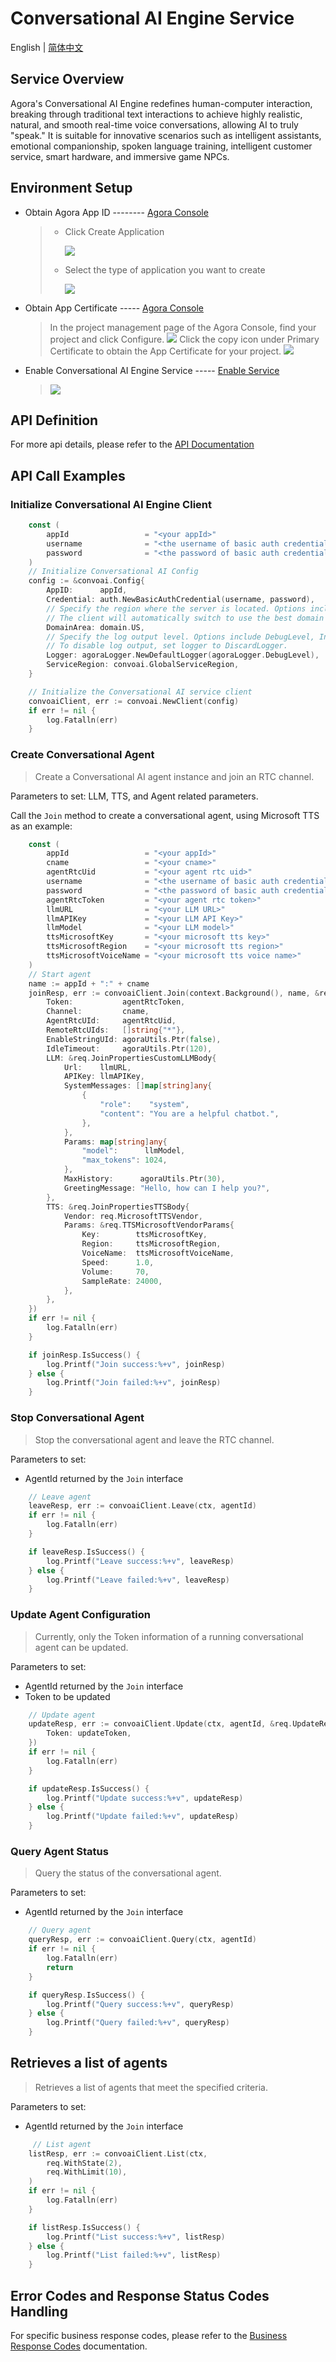 # Conversational AI Engine Service

English | [简体中文](./README_ZH.md)

## Service Overview

Agora's Conversational AI Engine redefines human-computer interaction, breaking through traditional text interactions to achieve highly realistic, natural, and smooth real-time voice conversations, allowing AI to truly "speak." It is suitable for innovative scenarios such as intelligent assistants, emotional companionship, spoken language training, intelligent customer service, smart hardware, and immersive game NPCs.

## Environment Setup

-   Obtain Agora App ID -------- [Agora Console](https://console.agora.io/v2)

    > -   Click Create Application
    >
    >     ![](../../assets/imges/EN/create_app_1.png)
    >
    > -   Select the type of application you want to create
    >
    >     ![](../../assets/imges/EN/create_app_2.png)

-   Obtain App Certificate ----- [Agora Console](https://console.agora.io/v2)

    > In the project management page of the Agora Console, find your project and click Configure.
    > ![](../../assets/imges/EN/config_app.png)
    > Click the copy icon under Primary Certificate to obtain the App Certificate for your project.
    > ![](../../assets/imges/EN/copy_app_cert.png)

-   Enable Conversational AI Engine Service ----- [Enable Service](https://docs.agora.io/en/conversational-ai/get-started/manage-agora-account)
    > ![](../../assets/imges/EN/open_convo_ai.png)

## API Definition

For more api details, please refer to the [API Documentation](https://docs.agora.io/en/conversational-ai/rest-api/join)

## API Call Examples

### Initialize Conversational AI Engine Client

```go
    const (
        appId                 = "<your appId>"
        username              = "<the username of basic auth credential>"
        password              = "<the password of basic auth credential>"
	)
	// Initialize Conversational AI Config
	config := &convoai.Config{
		AppID:      appId,
		Credential: auth.NewBasicAuthCredential(username, password),
		// Specify the region where the server is located. Options include CN, EU, AP, US.
		// The client will automatically switch to use the best domain based on the configured region.
		DomainArea: domain.US,
		// Specify the log output level. Options include DebugLevel, InfoLevel, WarningLevel, ErrLevel.
		// To disable log output, set logger to DiscardLogger.
		Logger: agoraLogger.NewDefaultLogger(agoraLogger.DebugLevel),
		ServiceRegion: convoai.GlobalServiceRegion,
	}

	// Initialize the Conversational AI service client
	convoaiClient, err := convoai.NewClient(config)
	if err != nil {
		log.Fatalln(err)
	}
```

### Create Conversational Agent

> Create a Conversational AI agent instance and join an RTC channel.

Parameters to set: LLM, TTS, and Agent related parameters.

Call the `Join` method to create a conversational agent, using Microsoft TTS as an example:

```go
    const (
		appId                 = "<your appId>"
        cname                 = "<your cname>"
        agentRtcUid           = "<your agent rtc uid>"
        username              = "<the username of basic auth credential>"
        password              = "<the password of basic auth credential>"
        agentRtcToken         = "<your agent rtc token>"
        llmURL                = "<your LLM URL>"
        llmAPIKey             = "<your LLM API Key>"
        llmModel              = "<your LLM model>"
		ttsMicrosoftKey       = "<your microsoft tts key>"
		ttsMicrosoftRegion    = "<your microsoft tts region>"
		ttsMicrosoftVoiceName = "<your microsoft tts voice name>"
    )
	// Start agent
	name := appId + ":" + cname
	joinResp, err := convoaiClient.Join(context.Background(), name, &req.JoinPropertiesReqBody{
		Token:           agentRtcToken,
		Channel:         cname,
		AgentRtcUId:     agentRtcUid,
		RemoteRtcUIds:   []string{"*"},
		EnableStringUId: agoraUtils.Ptr(false),
		IdleTimeout:     agoraUtils.Ptr(120),
		LLM: &req.JoinPropertiesCustomLLMBody{
			Url:    llmURL,
			APIKey: llmAPIKey,
			SystemMessages: []map[string]any{
				{
					"role":    "system",
					"content": "You are a helpful chatbot.",
				},
			},
			Params: map[string]any{
				"model":      llmModel,
				"max_tokens": 1024,
			},
			MaxHistory:      agoraUtils.Ptr(30),
			GreetingMessage: "Hello, how can I help you?",
		},
		TTS: &req.JoinPropertiesTTSBody{
			Vendor: req.MicrosoftTTSVendor,
			Params: &req.TTSMicrosoftVendorParams{
				Key:        ttsMicrosoftKey,
				Region:     ttsMicrosoftRegion,
				VoiceName:  ttsMicrosoftVoiceName,
				Speed:      1.0,
				Volume:     70,
				SampleRate: 24000,
			},
		},
	})
	if err != nil {
		log.Fatalln(err)
	}

	if joinResp.IsSuccess() {
		log.Printf("Join success:%+v", joinResp)
	} else {
		log.Printf("Join failed:%+v", joinResp)
	}

```

### Stop Conversational Agent

> Stop the conversational agent and leave the RTC channel.

Parameters to set:

-   AgentId returned by the `Join` interface

```go
    // Leave agent
    leaveResp, err := convoaiClient.Leave(ctx, agentId)
	if err != nil {
		log.Fatalln(err)
	}

	if leaveResp.IsSuccess() {
		log.Printf("Leave success:%+v", leaveResp)
	} else {
		log.Printf("Leave failed:%+v", leaveResp)
	}
```

### Update Agent Configuration

> Currently, only the Token information of a running conversational agent can be updated.

Parameters to set:

-   AgentId returned by the `Join` interface
-   Token to be updated

```go
    // Update agent
	updateResp, err := convoaiClient.Update(ctx, agentId, &req.UpdateReqBody{
		Token: updateToken,
	})
	if err != nil {
		log.Fatalln(err)
	}

	if updateResp.IsSuccess() {
		log.Printf("Update success:%+v", updateResp)
	} else {
		log.Printf("Update failed:%+v", updateResp)
	}
```

### Query Agent Status

> Query the status of the conversational agent.

Parameters to set:

-   AgentId returned by the `Join` interface

```go
    // Query agent
	queryResp, err := convoaiClient.Query(ctx, agentId)
	if err != nil {
		log.Fatalln(err)
		return
	}

	if queryResp.IsSuccess() {
		log.Printf("Query success:%+v", queryResp)
	} else {
		log.Printf("Query failed:%+v", queryResp)
	}
```

## Retrieves a list of agents

> Retrieves a list of agents that meet the specified criteria.

Parameters to set:

-   AgentId returned by the `Join` interface

```go
     // List agent
	listResp, err := convoaiClient.List(ctx,
		req.WithState(2),
		req.WithLimit(10),
	)
	if err != nil {
		log.Fatalln(err)
	}

	if listResp.IsSuccess() {
		log.Printf("List success:%+v", listResp)
	} else {
		log.Printf("List failed:%+v", listResp)
	}
```

## Error Codes and Response Status Codes Handling

For specific business response codes, please refer to the [Business Response Codes](https://docs.agora.io/en/conversational-ai/rest-api/reference) documentation.
